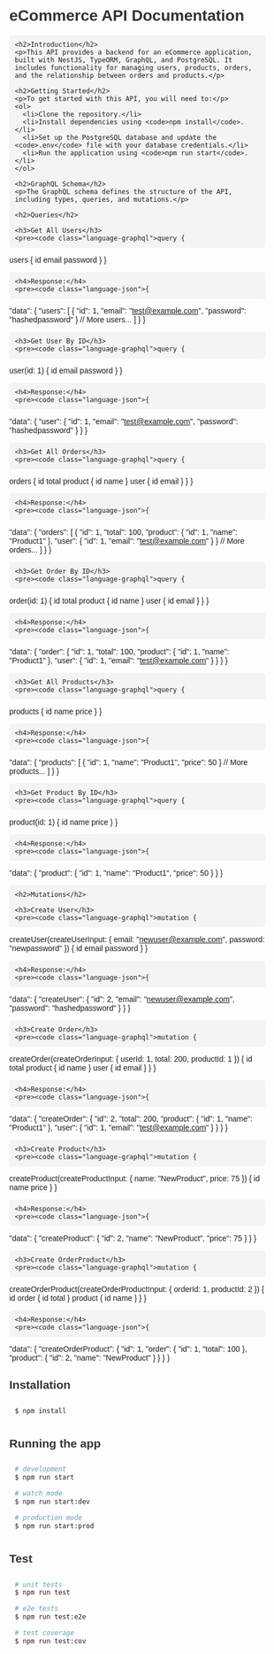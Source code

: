   <style>
    body {
      font-family: Arial, sans-serif;
      margin: 0;
      padding: 0;
    }
    .container {
      padding: 20px;
    }
    h1, h2, h3, h4 {
      color: #333;
    }
    pre {
      background: #f4f4f4;
      padding: 10px;
      border-radius: 5px;
      overflow-x: auto;
    }
    code {
      font-family: monospace;
    }
  </style>

  <div class="container">
    <h1>eCommerce API Documentation</h1>

    <h2>Introduction</h2>
    <p>This API provides a backend for an eCommerce application, built with NestJS, TypeORM, GraphQL, and PostgreSQL. It includes functionality for managing users, products, orders, and the relationship between orders and products.</p>

    <h2>Getting Started</h2>
    <p>To get started with this API, you will need to:</p>
    <ol>
      <li>Clone the repository.</li>
      <li>Install dependencies using <code>npm install</code>.</li>
      <li>Set up the PostgreSQL database and update the <code>.env</code> file with your database credentials.</li>
      <li>Run the application using <code>npm run start</code>.</li>
    </ol>

    <h2>GraphQL Schema</h2>
    <p>The GraphQL schema defines the structure of the API, including types, queries, and mutations.</p>

    <h2>Queries</h2>

    <h3>Get All Users</h3>
    <pre><code class="language-graphql">query {

users {
id
email
password
}
}</code></pre>

    <h4>Response:</h4>
    <pre><code class="language-json">{

"data": {
"users": [
{
"id": 1,
"email": "test@example.com",
"password": "hashedpassword"
}
// More users...
]
}
}</code></pre>

    <h3>Get User By ID</h3>
    <pre><code class="language-graphql">query {

user(id: 1) {
id
email
password
}
}</code></pre>

    <h4>Response:</h4>
    <pre><code class="language-json">{

"data": {
"user": {
"id": 1,
"email": "test@example.com",
"password": "hashedpassword"
}
}
}</code></pre>

    <h3>Get All Orders</h3>
    <pre><code class="language-graphql">query {

orders {
id
total
product {
id
name
}
user {
id
email
}
}
}</code></pre>

    <h4>Response:</h4>
    <pre><code class="language-json">{

"data": {
"orders": [
{
"id": 1,
"total": 100,
"product": {
"id": 1,
"name": "Product1"
},
"user": {
"id": 1,
"email": "test@example.com"
}
}
// More orders...
]
}
}</code></pre>

    <h3>Get Order By ID</h3>
    <pre><code class="language-graphql">query {

order(id: 1) {
id
total
product {
id
name
}
user {
id
email
}
}
}</code></pre>

    <h4>Response:</h4>
    <pre><code class="language-json">{

"data": {
"order": {
"id": 1,
"total": 100,
"product": {
"id": 1,
"name": "Product1"
},
"user": {
"id": 1,
"email": "test@example.com"
}
}
}
}</code></pre>

    <h3>Get All Products</h3>
    <pre><code class="language-graphql">query {

products {
id
name
price
}
}</code></pre>

    <h4>Response:</h4>
    <pre><code class="language-json">{

"data": {
"products": [
{
"id": 1,
"name": "Product1",
"price": 50
}
// More products...
]
}
}</code></pre>

    <h3>Get Product By ID</h3>
    <pre><code class="language-graphql">query {

product(id: 1) {
id
name
price
}
}</code></pre>

    <h4>Response:</h4>
    <pre><code class="language-json">{

"data": {
"product": {
"id": 1,
"name": "Product1",
"price": 50
}
}
}</code></pre>

    <h2>Mutations</h2>

    <h3>Create User</h3>
    <pre><code class="language-graphql">mutation {

createUser(createUserInput: {
email: "newuser@example.com",
password: "newpassword"
}) {
id
email
password
}
}</code></pre>

    <h4>Response:</h4>
    <pre><code class="language-json">{

"data": {
"createUser": {
"id": 2,
"email": "newuser@example.com",
"password": "hashedpassword"
}
}
}</code></pre>

    <h3>Create Order</h3>
    <pre><code class="language-graphql">mutation {

createOrder(createOrderInput: {
userId: 1,
total: 200,
productId: 1
}) {
id
total
product {
id
name
}
user {
id
email
}
}
}</code></pre>

    <h4>Response:</h4>
    <pre><code class="language-json">{

"data": {
"createOrder": {
"id": 2,
"total": 200,
"product": {
"id": 1,
"name": "Product1"
},
"user": {
"id": 1,
"email": "test@example.com"
}
}
}
}</code></pre>

    <h3>Create Product</h3>
    <pre><code class="language-graphql">mutation {

createProduct(createProductInput: {
name: "NewProduct",
price: 75
}) {
id
name
price
}
}</code></pre>

    <h4>Response:</h4>
    <pre><code class="language-json">{

"data": {
"createProduct": {
"id": 2,
"name": "NewProduct",
"price": 75
}
}
}</code></pre>

    <h3>Create OrderProduct</h3>
    <pre><code class="language-graphql">mutation {

createOrderProduct(createOrderProductInput: {
orderId: 1,
productId: 2
}) {
id
order {
id
total
}
product {
id
name
}
}
}</code></pre>

    <h4>Response:</h4>
    <pre><code class="language-json">{

"data": {
"createOrderProduct": {
"id": 1,
"order": {
"id": 1,
"total": 100
},
"product": {
"id": 2,
"name": "NewProduct"
}
}
}
}</code></pre>

## Installation

```bash
$ npm install
```

## Running the app

```bash
# development
$ npm run start

# watch mode
$ npm run start:dev

# production mode
$ npm run start:prod
```

## Test

```bash
# unit tests
$ npm run test

# e2e tests
$ npm run test:e2e

# test coverage
$ npm run test:cov
```

  </div>
</body>
</html>
